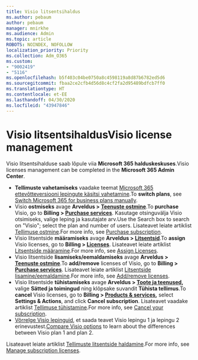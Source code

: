 ```yaml
---
title: Visio litsentsihaldus
ms.author: pebaum
author: pebaum
manager: mnirkhe
ms.audience: Admin
ms.topic: article
ROBOTS: NOINDEX, NOFOLLOW
localization_priority: Priority
ms.collection: Adm_O365
ms.custom:
- "9002419"
- "5116"
ms.openlocfilehash: b5f403c04be0750a8c4598119a8d87b6782ed5d6
ms.sourcegitcommit: fbaa2ce2cfb4d56d8c4cf2fa2d95489bdfcb7ff0
ms.translationtype: HT
ms.contentlocale: et-EE
ms.lasthandoff: 04/30/2020
ms.locfileid: "43947846"
---
```

# <a name="visio-license-management"></a><span data-ttu-id="3eccc-102">Visio litsentsihaldus</span><span class="sxs-lookup"><span data-stu-id="3eccc-102">Visio license management</span></span>

<span data-ttu-id="3eccc-103">Visio litsentsihalduse saab lõpule viia **Microsoft 365 halduskeskuses**.</span><span class="sxs-lookup"><span data-stu-id="3eccc-103">Visio licenses management can be completed in the **Microsoft 365 Admin Center**.</span></span>

- <span data-ttu-id="3eccc-104">**Tellimuste vahetamiseks** vaadake teemat [Microsoft 365 ettevõtteversiooni lepingute käsitsi vahetamine](https://docs.microsoft.com/microsoft-365/commerce/subscriptions/switch-plans-manually?view=o365-worldwide).</span><span class="sxs-lookup"><span data-stu-id="3eccc-104">To **switch plans**, see [Switch Microsoft 365 for business plans manually](https://docs.microsoft.com/microsoft-365/commerce/subscriptions/switch-plans-manually?view=o365-worldwide).</span></span>
- <span data-ttu-id="3eccc-105">Visio **ostmiseks** avage **Arveldus > [Teenuste ostmine](https://go.microsoft.com/fwlink/p/?linkid=868433)**.</span><span class="sxs-lookup"><span data-stu-id="3eccc-105">To **purchase** Visio, go to **Billing > [Purchase services](https://go.microsoft.com/fwlink/p/?linkid=868433)**.</span></span> <span data-ttu-id="3eccc-106">Kasutage otsinguvälja Visio otsimiseks, valige leping ja kasutajate arv.</span><span class="sxs-lookup"><span data-stu-id="3eccc-106">Use the Search box to search on "Visio"; select the plan and number of users.</span></span> <span data-ttu-id="3eccc-107">Lisateavet leiate artiklist [Tellimuse ostmine](https://docs.microsoft.com/microsoft-365/commerce/buy-another-subscription?view=o365-worldwide).</span><span class="sxs-lookup"><span data-stu-id="3eccc-107">For more info, see [Purchase subscription](https://docs.microsoft.com/microsoft-365/commerce/buy-another-subscription?view=o365-worldwide).</span></span>
- <span data-ttu-id="3eccc-108">Visio litsentside **määramiseks** avage **Arveldus > [Litsentsid](https://go.microsoft.com/fwlink/p/?linkid=842264)**.</span><span class="sxs-lookup"><span data-stu-id="3eccc-108">To **assign** Visio licenses, go to **Billing > [Licenses](https://go.microsoft.com/fwlink/p/?linkid=842264)**.</span></span> <span data-ttu-id="3eccc-109">Lisateavet leiate artiklist [Litsentside määramine](https://docs.microsoft.com/microsoft-365/admin/manage/assign-licenses-to-users?view=o365-worldwide).</span><span class="sxs-lookup"><span data-stu-id="3eccc-109">For more info, see [Assign Licenses](https://docs.microsoft.com/microsoft-365/admin/manage/assign-licenses-to-users?view=o365-worldwide).</span></span>
- <span data-ttu-id="3eccc-110">Visio litsentside **lisamiseks/eemaldamiseks** avage **Arveldus > [Teenuste ostmine](https://go.microsoft.com/fwlink/p/?linkid=868433)**.</span><span class="sxs-lookup"><span data-stu-id="3eccc-110">To **add/remove** licenses of Visio, go to **Billing > [Purchase services](https://go.microsoft.com/fwlink/p/?linkid=868433)**.</span></span> <span data-ttu-id="3eccc-111">Lisateavet leiate artiklist [Litsentside lisamine/eemaldamine](https://docs.microsoft.com/microsoft-365/commerce/licenses/buy-licenses?view=o365-worldwide#add-or-remove-licenses-for-your-business-subscription).</span><span class="sxs-lookup"><span data-stu-id="3eccc-111">For more info, see [Add/remove licenses](https://docs.microsoft.com/microsoft-365/commerce/licenses/buy-licenses?view=o365-worldwide#add-or-remove-licenses-for-your-business-subscription).</span></span>
- <span data-ttu-id="3eccc-112">Visio litsentside **tühistamiseks** avage **Arveldus > [Toote ja teenused](https://go.microsoft.com/fwlink/p/?linkid=842054),** valige **Sätted ja toimingud** ning klõpsake suvandit **Tühista tellimus**.</span><span class="sxs-lookup"><span data-stu-id="3eccc-112">To **cancel** Visio licenses, go to **Billing > [Products & services](https://go.microsoft.com/fwlink/p/?linkid=842054),** select **Settings & Actions**, and click **Cancel subscription**.</span></span> <span data-ttu-id="3eccc-113">Lisateavet vaadake artiklist [Tellimuse tühistamine](https://docs.microsoft.com/office365/admin/subscriptions-and-billing/cancel-your-subscription).</span><span class="sxs-lookup"><span data-stu-id="3eccc-113">For more info, see [Cancel your subscription](https://docs.microsoft.com/office365/admin/subscriptions-and-billing/cancel-your-subscription).</span></span>
- <span data-ttu-id="3eccc-114">[Võrrelge Visio lepinguid](https://products.office.com/Visio/microsoft-visio-plans-and-pricing-compare-visio-options), et saada teavet Visio lepingu 1 ja lepingu 2 erinevustest.</span><span class="sxs-lookup"><span data-stu-id="3eccc-114">[Compare Visio options](https://products.office.com/Visio/microsoft-visio-plans-and-pricing-compare-visio-options) to learn about the differences between Visio plan 1 and plan 2.</span></span>

<span data-ttu-id="3eccc-115">Lisateavet leiate artiklist [Tellimuste litsentside haldamine](https://docs.microsoft.com/microsoft-365/commerce/licenses/buy-licenses?view=o365-worldwide#add-or-remove-licenses-for-your-business-subscription).</span><span class="sxs-lookup"><span data-stu-id="3eccc-115">For more info, see [Manage subscription licenses](https://docs.microsoft.com/microsoft-365/commerce/licenses/buy-licenses?view=o365-worldwide#add-or-remove-licenses-for-your-business-subscription).</span></span>
